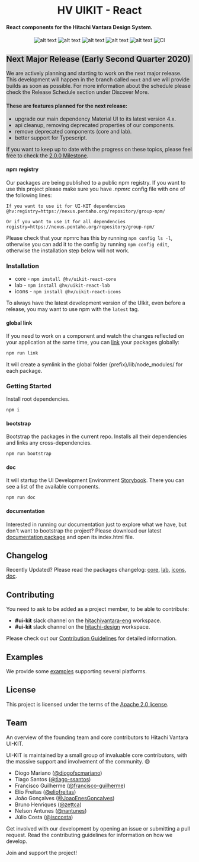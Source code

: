 <h1 align="center">HV UIKIT - React</h1>

#### React components for the Hitachi Vantara Design System.

<div align="center">

![alt text](https://img.shields.io/badge/node-12.14-brightgreen.svg)
![alt text](https://img.shields.io/badge/license-Apache%202-blue.svg)
![alt text](https://img.shields.io/badge/plataforms-chrome%20%7C%20firefox%20%7C%20safari%20%7C%20edge%20%7C%20ie%2011-blue.svg)
![alt text](https://img.shields.io/badge/core--coverage-80%25-green.svg)
![alt text](https://img.shields.io/badge/lab--coverage-68%25-orange.svg)
![CI](https://github.com/pentaho/hv-uikit-react/workflows/CI/badge.svg?branch=alpha)

</div>

<div style="background: #cccccc">

## Next Major Release (Early Second Quarter 2020)
We are actively planning and starting to work on the next major release. This development will happen in the branch called `next` and we will provide builds as soon as possible. 
For more information about the schedule please check the Release Schedule section under Discover More. 

#### These are features planned for the next release:
- upgrade our main dependency Material UI to its latest version 4.x.
- api cleanup, removing deprecated properties of our components.
- remove deprecated components (core and lab).
- better support for Typescript.

If you want to keep up to date with the progress on these topics, please feel free to check the [2.0.0 Milestone](https://github.com/pentaho/hv-uikit-react/milestone/13).

</div>

#### npm registry
Our packages are being published to a public npm registry. If you want to use this project please make sure you have _.npmrc_ config file with one of the following lines:

```
If you want to use it for UI-KIT dependencies
@hv:registry=https://nexus.pentaho.org/repository/group-npm/

Or if you want to use it for all dependencies
registry=https://nexus.pentaho.org/repository/group-npm/
```
Please check that your npmrc has this by running `npm config ls -l`, otherwise you can add it to the config by running `npm config edit`, otherwise the installation step below will not work.

### Installation
  - core - ```npm install @hv/uikit-react-core```
  - lab - ```npm install @hv/uikit-react-lab```
  - icons - ```npm install @hv/uikit-react-icons```

To always have the latest development version of the UIkit, even before a release, you may want to use npm with the `latest` tag.

#### global link
If you need to work on a component and watch the changes reflected on your application at the same time, you can [link](https://docs.npmjs.com/cli/link.html) your packages globally:

```bash
npm run link
```

It will create a symlink in the global folder {prefix}/lib/node_modules/<package> for each package.

### Getting Started
Install root dependencies.

```bash
npm i
```

#### bootstrap

Bootstrap the packages in the current repo. Installs all their dependencies and links any cross-dependencies.

```bash
npm run bootstrap
```

#### doc

It will startup the UI Development Environment [Storybook](https://storybook.js.org/). There you can see a list of the available components.

```bash
npm run doc
```

#### documentation
Interested in running our documentation just to explore what we have, but don't want to bootstrap the project? 
Please download our latest [documentation package](https://nexus.pentaho.org/#browse/search/npm=name.raw%3Duikit-react-doc) and open its index.html file.   

## Changelog
Recently Updated? Please read the packages changelog: [core](https://github.com/pentaho/hv-uikit-react/blob/alpha/packages/core/CHANGELOG.md), [lab](https://github.com/pentaho/hv-uikit-react/blob/alpha/packages/lab/CHANGELOG.md), [icons](https://github.com/pentaho/hv-uikit-react/blob/alpha/packages/icons/CHANGELOG.md), [doc](https://github.com/pentaho/hv-uikit-react/blob/alpha/packages/doc/CHANGELOG.md).

## Contributing
You need to ask to be added as a project member, to be able to contribute:

- **#ui-kit** slack channel on the [hitachivantara-eng](https://hitachivantara-eng.slack.com/messages/CFY74GK6G) workspace.
- **#ui-kit** slack channel on the [hitachi-design](https://hitachi-design.slack.com/messages/CGC1E37J9/) workspace.

Please check out our [Contribution Guidelines](https://github.com/pentaho/hv-uikit-react/blob/alpha/CONTRIBUTING.md) for detailed information.

## Examples

We provide some [examples](https://github.com/pentaho/hv-uikit-react/tree/alpha/examples) supporting several platforms.

## License
This project is licensed under the terms of the [Apache 2.0 license](https://github.com/pentaho/hv-uikit-react/blob/alpha/LICENSE.md).

## Team
An overview of the founding team and core contributors to Hitachi Vantara UI-KIT.

UI-KIT is maintained by a small group of invaluable core contributors, with the massive support and involvement of the community. 😄 

- Diogo Mariano ([@diogofscmariano](https://github.com/diogofscmariano))
- Tiago Santos ([@tiago-ssantos](https://github.com/tiago-ssantos))
- Francisco Guilherme ([@francisco-guilherme](https://github.com/frncisco-guilherme))
- Elio Freitas ([@eliofreitas](https://github.com/eliofreitas))
- João Gonçalves ([@JoaoEnesGoncalves](https://github.com/JoaoEnesGoncalves))
- Bruno Henriques ([@zettca](https://github.com/zettca))
- Nelson Antunes ([@nantunes](https://github.com/nantunes))
- Júlio Costa ([@jsccosta](https://github.com/jsccosta))

Get involved with our development by opening an issue or submitting a pull request. Read the contributing guidelines for information on how we develop.

Join and support the project!
